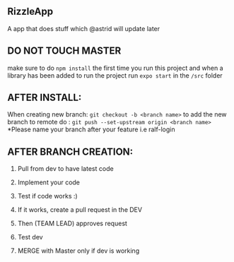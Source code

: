 ## RizzleApp
A app that does stuff which @astrid will update later

## DO NOT TOUCH MASTER
make sure to do ``npm install`` the first time you run this project and when a library has been added
to run the project run ``expo start`` in the ``/src`` folder 

## AFTER INSTALL:
When creating new branch: ``git checkout -b <branch name>``
to add the new branch to remote do : ``git push --set-upstream origin <branch name>``
*Please name your branch after your feature i.e ralf-login

## AFTER BRANCH CREATION: 
1. Pull from dev to have latest code <br/> 
    
2. Implement your code<br/>
3. Test if code works :)<br/>
4. If it works, create a pull request in the DEV<br/>
5. Then (TEAM LEAD) approves request <br/>
6. Test dev<br/>
7. MERGE with Master only if dev is working<br/>




